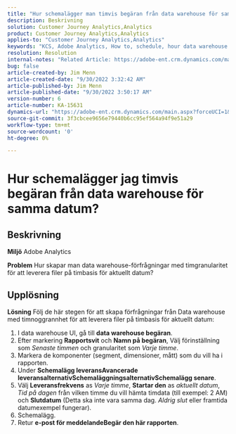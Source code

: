```yaml
---
title: "Hur schemalägger man timvis begäran från data warehouse för samma datum?"
description: Beskrivning
solution: Customer Journey Analytics,Analytics
product: Customer Journey Analytics,Analytics
applies-to: "Customer Journey Analytics,Analytics"
keywords: "KCS, Adobe Analytics, How to, schedule, hour data warehouse request, same date"
resolution: Resolution
internal-notes: "Related Article: https://adobe-ent.crm.dynamics.com/main.aspx?appid=c8f3a4cd-a068-e911-a957-000d3a34e00b&pagetype=entityrecord&etn=knowledgearticle&id=b5d08a45-cea0-ea11-a812-000d3a303484"
bug: false
article-created-by: Jim Menn
article-created-date: "9/30/2022 3:32:42 AM"
article-published-by: Jim Menn
article-published-date: "9/30/2022 3:50:17 AM"
version-number: 6
article-number: KA-15631
dynamics-url: "https://adobe-ent.crm.dynamics.com/main.aspx?forceUCI=1&pagetype=entityrecord&etn=knowledgearticle&id=5897e786-7040-ed11-9db1-0022480866ad"
source-git-commit: 3f3cbcee9656e79440b6cc95ef564a94f9e51a29
workflow-type: tm+mt
source-wordcount: '0'
ht-degree: 0%

---
```


# Hur schemalägger jag timvis begäran från data warehouse för samma datum?

## Beskrivning


<b>Miljö</b>
Adobe Analytics

<b>Problem</b>
Hur skapar man data warehouse-förfrågningar med timgranularitet för att leverera filer på timbasis för aktuellt datum?


## Upplösning


<b>Lösning</b>
Följ de här stegen för att skapa förfrågningar från Data warehouse med timnoggrannhet för att leverera filer på timbasis för aktuellt datum:

1. I data warehouse UI, gå till <b>data warehouse begäran</b>.
2. Efter markering <b>Rapportsvit</b> och <b>Namn på begäran</b>, Välj förinställning som *Senaste timmen* och granularitet som *Varje timme*.
3. Markera de komponenter (segment, dimensioner, mått) som du vill ha i rapporten.
4. Under <b>Schemalägg leverans</b><b>Avancerade leveransalternativ</b><b>Schemaläggningsalternativ</b><b>Schemalägg senare</b>.
5. Välj <b>Leveransfrekvens</b> as *Varje timme*, <b>Startar den</b> as *aktuellt datum*, *Tid på dagen* från vilken timme du vill hämta timdata (till exempel: 2 AM) och <b>Slutdatum</b> (Detta ska inte vara samma dag. *Aldrig slut* eller framtida datumexempel fungerar).
6. Schemalägg.
7. Retur <b>e-post för meddelande</b><b>Begär den här rapporten</b>.

